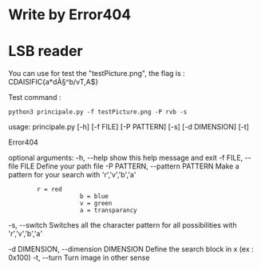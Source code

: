 # Write by Error404
# LSB reader


You can use for test the "testPicture.png", the flag is : CDAISIFIC{a*dÃ§^b/vT,A$}

Test command : 

	python3 principale.py -f testPicture.png -P rvb -s




usage: principale.py [-h] [-f FILE] [-P PATTERN] [-s] [-d DIMENSION] [-t]

Error404

optional arguments:
  -h, --help            show this help message and exit
  -f FILE, --file FILE  Define your path file
  -P PATTERN, --pattern PATTERN
                        Make a pattern for your search with 'r','v','b','a'
			
			r = red
                        b = blue 
                        v = green 
                        a = transparancy 

  -s, --switch          Switches all the character pattern for all
                        possibilities with 'r','v','b','a'
			

  -d DIMENSION, --dimension DIMENSION
                        Define the search block in x (ex : 0x100)
  -t, --turn            Turn image in other sense


